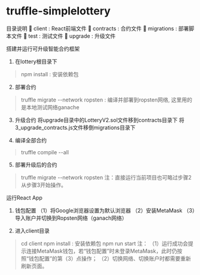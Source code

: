 # truffle-simplelottery
目录说明
	client : React前端文件
	contracts : 合约文件
	migrations : 部署脚本文件
	test : 测试文件
	upgrade : 升级文件


搭建并运行可升级智能合约框架
1. 在lottery根目录下
> npm install : 安装依赖包

2. 部署合约
> truffle migrate --network ropsten : 编译并部署到ropsten网络, 这里用的是本地测试网络ganache

3. 升级合约
将upgrade目录中的LotteryV2.sol文件移到contracts目录下
将3_upgrade_contracts.js文件移倒migrations目录下

4. 编译全部合约
> truffle compile --all

5. 部署升级后的合约
> truffle migrate --network ropsten
注：直接运行当前项目也可略过步骤2从步骤3开始操作。

运行React App
1. 钱包配置
（1）将Google浏览器设置为默认浏览器
（2）安装MetaMask
（3）导入账户并切换到Ropsten网络（ganach网络）

2. 进入client目录
> cd client
> npm install : 安装依赖包
> npm run start
注：
（1）运行成功会提示连接MetaMask钱包，若“钱包配置”时未登录MetaMask，此时仍按照“钱包配置”的第（3）点操作；
（2）切换网络、切换账户时都需要重新刷新页面。

